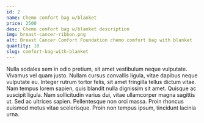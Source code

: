 ```yaml
---
id: 2
name: Chemo comfort bag w/blanket
price: 2500
desc: Chemo comfort bag w/blanket description
img: breast-cancer-ribbon.png
alt: Breast Cancer Comfort Foundation chemo comfort bag with blanket
quantity: 10
slug: comfort-bag-with-blanket
---
```


Nulla sodales sem in odio pretium, sit amet vestibulum neque vulputate. Vivamus vel quam justo. Nullam cursus convallis ligula, vitae dapibus neque vulputate eu. Integer rutrum tortor felis, sit amet fringilla tellus dictum vitae. Nam tempus lorem sapien, quis blandit nulla dignissim sit amet. Quisque ac suscipit ligula. Nam sollicitudin varius dui, vitae ullamcorper magna sagittis ut. Sed ac ultrices sapien. Pellentesque non orci massa. Proin rhoncus euismod metus vitae scelerisque. Proin non tempus ipsum, tincidunt lacinia urna.